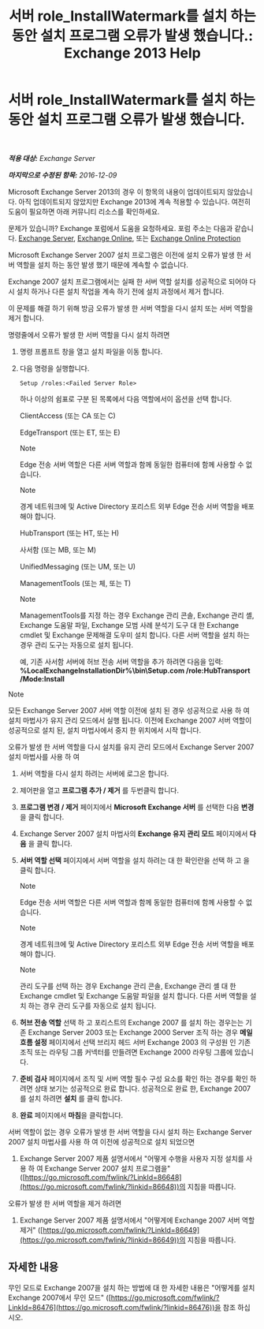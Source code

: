 ﻿---
title: '서버 role_InstallWatermark를 설치 하는 동안 설치 프로그램 오류가 발생 했습니다.: Exchange 2013 Help'
TOCTitle: 서버 role_InstallWatermark를 설치 하는 동안 설치 프로그램 오류가 발생 했습니다.
ms:assetid: ad89ebd5-f9bb-40c1-8811-09b145c2b341
ms:mtpsurl: https://technet.microsoft.com/ko-kr/library/ms.exch.setupreadiness.installwatermark(v=EXCHG.150)
ms:contentKeyID: 50483922
ms.date: 05/22/2018
mtps_version: v=EXCHG.150
ms.translationtype: MT
---

# 서버 role\_InstallWatermark를 설치 하는 동안 설치 프로그램 오류가 발생 했습니다.

 

_**적용 대상:** Exchange Server_

_**마지막으로 수정된 항목:** 2016-12-09_

Microsoft Exchange Server 2013의 경우 이 항목의 내용이 업데이트되지 않았습니다. 아직 업데이트되지 않았지만 Exchange 2013에 계속 적용할 수 있습니다. 여전히 도움이 필요하면 아래 커뮤니티 리소스를 확인하세요.

문제가 있습니까? Exchange 포럼에서 도움을 요청하세요. 포럼 주소는 다음과 같습니다. [Exchange Server](https://go.microsoft.com/fwlink/p/?linkid=60612), [Exchange Online](https://go.microsoft.com/fwlink/p/?linkid=267542), 또는 [Exchange Online Protection](https://go.microsoft.com/fwlink/p/?linkid=285351)

Microsoft Exchange Server 2007 설치 프로그램은 이전에 설치 오류가 발생 한 서버 역할을 설치 하는 동안 발생 했기 때문에 계속할 수 없습니다.

Exchange 2007 설치 프로그램에서는 실패 한 서버 역할 설치를 성공적으로 되어야 다시 설치 하거나 다른 설치 작업을 계속 하기 전에 설치 과정에서 제거 합니다.

이 문제를 해결 하기 위해 방금 오류가 발생 한 서버 역할을 다시 설치 또는 서버 역할을 제거 합니다.

명령줄에서 오류가 발생 한 서버 역할을 다시 설치 하려면

1.  명령 프롬프트 창을 열고 설치 파일을 이동 합니다.

2.  다음 명령을 실행합니다.
    
        Setup /roles:<Failed Server Role>
    
    하나 이상의 쉼표로 구분 된 목록에서 다음 역할에서이 옵션을 선택 합니다.
    
    ClientAccess (또는 CA 또는 C)
    
    EdgeTransport (또는 ET, 또는 E)
    

    > [!NOTE]
    > Edge 전송 서버 역할은 다른 서버 역할과 함께 동일한 컴퓨터에 함께 사용할 수 없습니다.

    

    > [!NOTE]
    > 경계 네트워크에 및 Active Directory 포리스트 외부 Edge 전송 서버 역할을 배포 해야 합니다.

    
    HubTransport (또는 HT, 또는 H)
    
    사서함 (또는 MB, 또는 M)
    
    UnifiedMessaging (또는 UM, 또는 U)
    
    ManagementTools (또는 체, 또는 T)
    

    > [!NOTE]
    > ManagementTools를 지정 하는 경우 Exchange 관리 콘솔, Exchange 관리 셸, Exchange 도움말 파일, Exchange 모범 사례 분석기 도구 대 한 Exchange cmdlet 및 Exchange 문제해결 도우미 설치 합니다. 다른 서버 역할을 설치 하는 경우 관리 도구는 자동으로 설치 됩니다.

    
    예, 기존 사서함 서버에 허브 전송 서버 역할을 추가 하려면 다음을 입력: **%LocalExchangeInstallationDir%\\bin\\Setup.com /role:HubTransport /Mode:Install**


> [!NOTE]
> 모든 Exchange Server 2007 서버 역할 이전에 설치 된 경우 성공적으로 사용 하 여 설치 마법사가 유지 관리 모드에서 실행 됩니다. 이전에 Exchange 2007 서버 역할이 성공적으로 설치 된, 설치 마법사에서 중지 한 위치에서 시작 합니다.



오류가 발생 한 서버 역할을 다시 설치를 유지 관리 모드에서 Exchange Server 2007 설치 마법사를 사용 하 여

1.  서버 역할을 다시 설치 하려는 서버에 로그온 합니다.

2.  제어판을 열고 **프로그램 추가 / 제거** 를 두번클릭 합니다.

3.  **프로그램 변경 / 제거** 페이지에서 **Microsoft Exchange 서버** 를 선택한 다음 **변경** 을 클릭 합니다.

4.  Exchange Server 2007 설치 마법사의 **Exchange 유지 관리 모드** 페이지에서 **다음** 을 클릭 합니다.

5.  **서버 역할 선택** 페이지에서 서버 역할을 설치 하려는 대 한 확인란을 선택 하 고 을 클릭 합니다.
    

    > [!NOTE]
    > Edge 전송 서버 역할은 다른 서버 역할과 함께 동일한 컴퓨터에 함께 사용할 수 없습니다.

    

    > [!NOTE]
    > 경계 네트워크에 및 Active Directory 포리스트 외부 Edge 전송 서버 역할을 배포 해야 합니다.

    

    > [!NOTE]
    > 관리 도구를 선택 하는 경우 Exchange 관리 콘솔, Exchange 관리 셸 대 한 Exchange cmdlet 및 Exchange 도움말 파일을 설치 합니다. 다른 서버 역할을 설치 하는 경우 관리 도구를 자동으로 설치 됩니다.



6.  **허브 전송 역할** 선택 하 고 포리스트의 Exchange 2007 를 설치 하는 경우는는 기존 Exchange Server 2003 또는 Exchange 2000 Server 조직 하는 경우 **메일 흐름 설정** 페이지에서 선택 브리지 헤드 서버 Exchange 2003 의 구성원 인 기존 조직 또는 라우팅 그룹 커넥터를 만들려면 Exchange 2000 라우팅 그룹에 있습니다.

7.  **준비 검사** 페이지에서 조직 및 서버 역할 필수 구성 요소를 확인 하는 경우를 확인 하려면 상태 보기는 성공적으로 완료 합니다. 성공적으로 완료 한, Exchange 2007 를 설치 하려면 **설치** 를 클릭 합니다.

8.  **완료** 페이지에서 **마침**을 클릭합니다.

서버 역할이 없는 경우 오류가 발생 한 서버 역할을 다시 설치 하는 Exchange Server 2007 설치 마법사를 사용 하 여 이전에 성공적으로 설치 되었으면

1.  Exchange Server 2007 제품 설명서에서 "어떻게 수행을 사용자 지정 설치를 사용 하 여 Exchange Server 2007 설치 프로그램을" ([https://go.microsoft.com/fwlink/?LinkId=86648](https://go.microsoft.com/fwlink/?linkid=86648))의 지침을 따릅니다.

오류가 발생 한 서버 역할을 제거 하려면

1.  Exchange Server 2007 제품 설명서에서 "어떻게에 Exchange 2007 서버 역할 제거" ([https://go.microsoft.com/fwlink/?LinkId=86649](https://go.microsoft.com/fwlink/?linkid=86649))의 지침을 따릅니다.

## 자세한 내용

무인 모드로 Exchange 2007을 설치 하는 방법에 대 한 자세한 내용은 "어떻게를 설치 Exchange 2007에서 무인 모드" ([https://go.microsoft.com/fwlink/?LinkId=86476](https://go.microsoft.com/fwlink/?linkid=86476))을 참조 하십시오.

